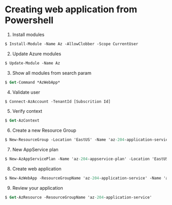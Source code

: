 # Creating web application from Powershell
1. Install modules

```ps
$ Install-Module -Name Az -AllowClobber -Scope CurrentUser
```

2. Update Azure modules

```ps
$ Update-Module -Name Az
```

3. Show all modules from search param

```ps
$ Get-Command *AzWebApp*
```

4. Validate user

```ps
$ Connect-AzAccount -TenantId [Subscrition Id]
```

5. Verify context

```ps
$ Get-AzContext
```

6. Create a new Resource Group

```ps
$ New-ResourceGroup -Location 'EastUS' -Name 'az-204-application-service'
```

7. New AppService plan

```ps
$ New-AzAppServicePlan -Name 'az-204-appservice-plan' -Location 'EastUS' -ResourceGroupName 'az-204-application-service' -Tier Free
```

8. Create web application

```ps
$ New-AzWebApp -ResourceGroupName 'az-204-application-service' -Name 'az204-application-web' -Location 'EastUS' -AppServicePlan 'az-204-appservice-plan'
```

9. Review your application

```ps
$ Get-AzResource -ResourceGroupName 'az-204-application-service'
```